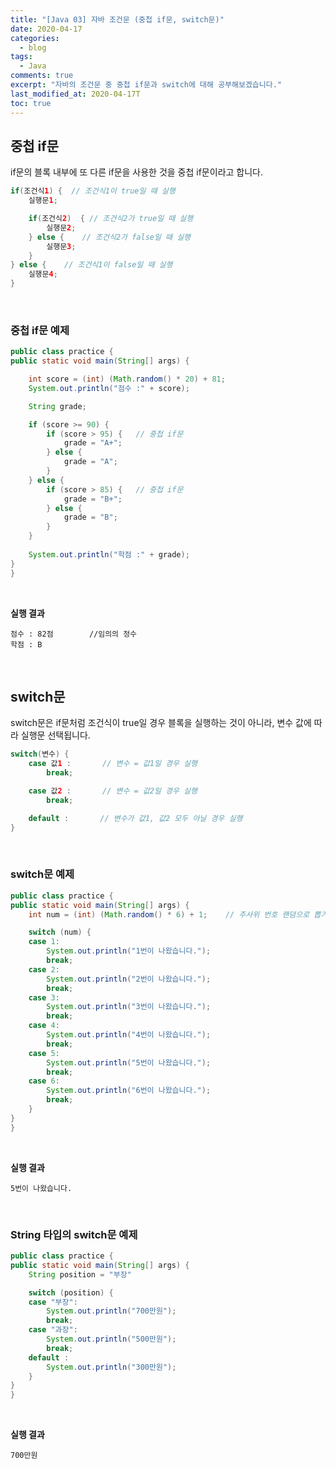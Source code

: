 ```yaml
---
title: "[Java 03] 자바 조건문 (중첩 if문, switch문)"
date: 2020-04-17
categories:
  - blog
tags:
  - Java
comments: true
excerpt: "자바의 조건문 중 중첩 if문과 switch에 대해 공부해보겠습니다."
last_modified_at: 2020-04-17T
toc: true
---
```



## 중첩 if문

if문의 블록 내부에 또 다른 if문을 사용한 것을 중첩 if문이라고 합니다.

```java
if(조건식1) {	// 조건식1이 true일 때 실행
	실행문1;

	if(조건식2)  {	// 조건식2가 true일 때 실행
		실행문2;
	} else {	// 조건식2가 false일 때 실행
		실행문3;
	}
} else {	// 조건식1이 false일 때 실행
	실행문4;
}
```
<br/>

### 중첩 if문 예제

```java
public class practice {
public static void main(String[] args) {

	int score = (int) (Math.random() * 20) + 81;
	System.out.println("점수 :" + score);

	String grade;

	if (score >= 90) {
		if (score > 95) {	// 중첩 if문
			grade = "A+";
		} else {
			grade = "A";
		}
	} else {
		if (score > 85) {	// 중첩 if문
			grade = "B+";
		} else {
			grade = "B";
		}
	}
	
	System.out.println("학점 :" + grade);
}
}

```
<br/>

**실행 결과**
```
점수 : 82점		//임의의 정수
학점 : B
```
<br/>



## switch문

switch문은 if문처럼 조건식이 true일 경우 블록을 실행하는 것이 아니라, 변수 값에 따라 실행문 선택됩니다.

```java
switch(변수) {	
	case 값1 :		// 변수 = 값1일 경우 실행 
		break;

	case 값2 :		// 변수 = 값2일 경우 실행
		break;

	default :		// 변수가 값1, 값2 모두 아닐 경우 실행
}
```
<br/>

### switch문 예제

```java
public class practice {
public static void main(String[] args) {
	int num = (int) (Math.random() * 6) + 1;	// 주사위 번호 랜덤으로 뽑기

	switch (num) {
	case 1:
		System.out.println("1번이 나왔습니다.");
		break;
	case 2:
		System.out.println("2번이 나왔습니다.");
		break;
	case 3:
		System.out.println("3번이 나왔습니다.");
		break;
	case 4:
		System.out.println("4번이 나왔습니다.");
		break;
	case 5:
		System.out.println("5번이 나왔습니다.");
		break;
	case 6:
		System.out.println("6번이 나왔습니다.");
		break;
	}
}
}
```
<br/>

**실행 결과**
```
5번이 나왔습니다.
```
<br/>

### String 타입의 switch문 예제
```java
public class practice {
public static void main(String[] args) {
	String position = "부장"

	switch (position) {
	case "부장":
		System.out.println("700만원");
		break;
	case "과장":
		System.out.println("500만원");
		break;
	default :
		System.out.println("300만원");
	}
}
}
```
<br/>

**실행 결과**
```
700만원
```
<br/>
